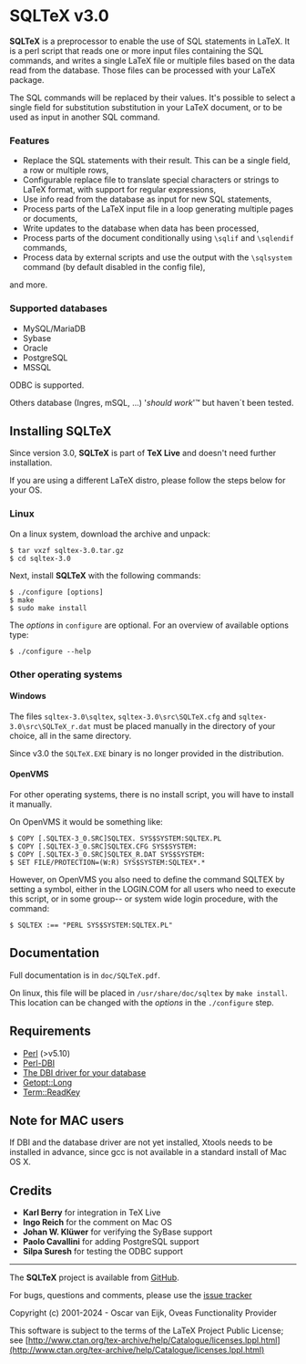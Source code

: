 SQLTeX v3.0
===========

**SQLTeX** is a preprocessor to enable the use of SQL statements in LaTeX. It is a
perl script that reads one or more input files containing the SQL commands, and writes a
single LaTeX file or multiple files based on the data read from the database.
Those files can be processed with your LaTeX package.

The SQL commands will be replaced by their values. It's possible to select a
single field for substitution substitution in your LaTeX document, or to be
used as input in another SQL command.

### Features ###

* Replace the SQL statements with their result. This can be a single field, a row or multiple rows,
* Configurable replace file to translate special characters or strings to LaTeX format, with support for regular expressions,
* Use info read from the database as input for new SQL statements,
* Process parts of the LaTeX input file in a loop generating multiple pages or documents,
* Write updates to the database when data has been processed,
* Process parts of the document conditionally using `\sqlif` and `\sqlendif` commands,
* Process data by external scripts and use the output with the `\sqlsystem` command (by default disabled in the config file),

and more.

### Supported databases ###

* MySQL/MariaDB
* Sybase
* Oracle
* PostgreSQL
* MSSQL

ODBC is supported.

Others database (Ingres, mSQL, ...) '*should work*'&trade;  but haven´t been tested.

Installing SQLTeX
-----------------

Since version 3.0, **SQLTeX** is part of **TeX Live** and doesn't need further installation.

If you are using a different LaTeX distro, please follow the steps below for your OS.

### Linux ###

On a linux system, download the archive and unpack:

    $ tar vxzf sqltex-3.0.tar.gz
    $ cd sqltex-3.0

Next, install **SQLTeX** with the following commands:

    $ ./configure [options]
    $ make
    $ sudo make install

The *options* in `configure` are optional. For an overview of available options
type:

    $ ./configure --help


### Other operating systems ###


#### Windows ####

The files `sqltex-3.0\sqltex`, `sqltex-3.0\src\SQLTeX.cfg` and `sqltex-3.0\src\SQLTeX_r.dat` must be placed manually
in the directory of your choice, all in the same directory.

Since v3.0 the `SQLTeX.EXE` binary is no longer provided in the distribution.

#### OpenVMS ####

For other operating systems, there is no install script, you will have to install
it manually.

On OpenVMS it would be something like:

    $ COPY [.SQLTEX-3_0.SRC]SQLTEX. SYS$SYSTEM:SQLTEX.PL
    $ COPY [.SQLTEX-3_0.SRC]SQLTEX.CFG SYS$SYSTEM:
    $ COPY [.SQLTEX-3_0.SRC]SQLTEX_R.DAT SYS$SYSTEM:
    $ SET FILE/PROTECTION=(W:R) SYS$SYSTEM:SQLTEX*.*

However, on OpenVMS you also need to define the command SQLTEX by setting a
symbol, either in the LOGIN.COM for all users who need to execute this script,
or in some group-- or system wide login procedure, with the command:

    $ SQLTEX :== "PERL SYS$SYSTEM:SQLTEX.PL"

Documentation
-------------
Full documentation is in `doc/SQLTeX.pdf`.

On linux, this file will be placed in `/usr/share/doc/sqltex` by `make install`.
This location can be changed with the _options_ in the `./configure` step.

Requirements
------------
* [Perl](http://perl.org/) (>v5.10) 
* [Perl-DBI](http://dbi.perl.org/)
* [The DBI driver for your database](http://search.cpan.org/search?query=DBD%3A%3A&mode=module)
* [Getopt::Long](https://metacpan.org/pod/Getopt::Long)
* [Term::ReadKey](https://metacpan.org/pod/Term::ReadKey)

Note for MAC users
------------------
If DBI and the database driver are not yet installed, Xtools needs to be
installed in advance, since gcc is not available in a standard install of Mac OS X.


Credits
-------
* **Karl Berry**       for integration in TeX Live
* **Ingo Reich**       for the comment on Mac OS
* **Johan W. Klüwer**  for verifying the SyBase support
* **Paolo Cavallini**  for adding PostgreSQL support
* **Silpa Suresh**     for testing the ODBC support

----------

The **SQLTeX** project is available from [GitHub](https://github.com/oveas/sqltex).

For bugs, questions and comments, please use the [issue tracker](https://github.com/oveas/sqltex/issues)

Copyright (c) 2001-2024 - Oscar van Eijk, Oveas Functionality Provider

This software is subject to the terms of the LaTeX Project Public License; 
see [http://www.ctan.org/tex-archive/help/Catalogue/licenses.lppl.html](http://www.ctan.org/tex-archive/help/Catalogue/licenses.lppl.html)
  

